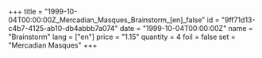 +++
title = "1999-10-04T00:00:00Z_Mercadian_Masques_Brainstorm_[en]_false"
id = "9ff71d13-c4b7-4125-ab10-db4abbb7a074"
date = "1999-10-04T00:00:00Z"
name = "Brainstorm"
lang = ["en"]
price = "1.15"
quantity = 4
foil = false
set = "Mercadian Masques"
+++
